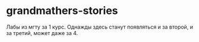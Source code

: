 # grandmathers-stories
Лабы из мгту за 1 курс. Однажды здесь станут появляться и за второй, и за третий, может даже за 4. 

